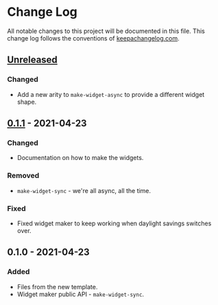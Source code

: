 # Change Log
All notable changes to this project will be documented in this file. This change log follows the conventions of [keepachangelog.com](http://keepachangelog.com/).

## [Unreleased]
### Changed
- Add a new arity to `make-widget-async` to provide a different widget shape.

## [0.1.1] - 2021-04-23
### Changed
- Documentation on how to make the widgets.

### Removed
- `make-widget-sync` - we're all async, all the time.

### Fixed
- Fixed widget maker to keep working when daylight savings switches over.

## 0.1.0 - 2021-04-23
### Added
- Files from the new template.
- Widget maker public API - `make-widget-sync`.

[Unreleased]: https://github.com/your-name/jepsen.ocons/compare/0.1.1...HEAD
[0.1.1]: https://github.com/your-name/jepsen.ocons/compare/0.1.0...0.1.1
